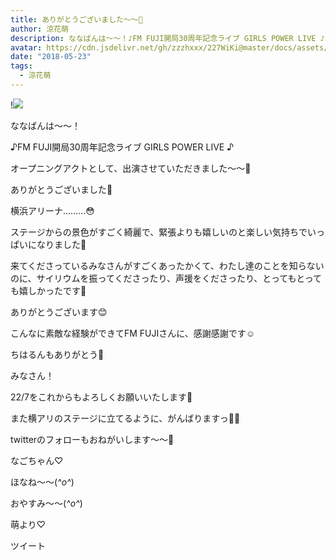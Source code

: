 ```yaml
---
title: ありがとうございました〜〜💓
author: 涼花萌
description: ななばんは〜〜！♪FM FUJI開局30周年記念ライブ GIRLS POWER LIVE ♪オープニングアクトとして、出演させていただきました〜〜🤗ありがとうございました🤗...
avatar: https://cdn.jsdelivr.net/gh/zzzhxxx/227WiKi@master/docs/assets/photo/avatar/moe.jpg
date: "2018-05-23"
tags:
  - 涼花萌
---
```


!![](https://cdn.jsdelivr.net/gh/zzzhxxx/227WiKi-image@master/blog-image/moe-2018-05-23_1.jpg)








ななばんは〜〜！




♪FM FUJI開局30周年記念ライブ 
GIRLS POWER LIVE ♪




オープニングアクトとして、出演させていただきました〜〜🤗




ありがとうございました🤗






横浜アリーナ………😳




ステージからの景色がすごく綺麗で、緊張よりも嬉しいのと楽しい気持ちでいっぱいになりました💓








来てくださっているみなさんがすごくあったかくて、わたし達のことを知らないのに、サイリウムを振ってくださったり、声援をくださったり、とってもとっても嬉しかったです💓



ありがとうございます😊







こんなに素敵な経験ができてFM FUJIさんに、感謝感謝です☺️




ちはるんもありがとう💓









みなさん！


22/7をこれからもよろしくお願いいたします💓





また横アリのステージに立てるように、がんばりますっ💪🏻







twitterのフォローもおねがいします〜〜💓












なごちゃん♡













ほなね〜〜(*^o^*)

おやすみ〜〜(*^o^*)





萌より♡


ツイート



